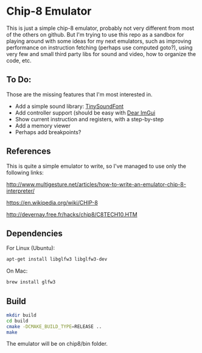 # Chip-8 Emulator

This is just a simple chip-8 emulator, probably not very different from most of the others on github. But I'm trying to use this repo as a sandbox for playing around with some ideas for my next emulators, such as improving performance on instruction fetching (perhaps use computed goto?), using very few and small third party libs for sound and video, how to organize the code, etc.


## To Do:
Those are the missing features that I'm most interested in.

* Add a simple sound library: [TinySoundFont](https://github.com/schellingb/TinySoundFont)
* Add controller support (should be easy with [Dear ImGui](https://github.com/ocornut/imgui)
* Show current instruction and registers, with a step-by-step
* Add a memory viewer
* Perhaps add breakpoints?


## References

This is quite a simple emulator to write, so I've managed to use only the following links:

<http://www.multigesture.net/articles/how-to-write-an-emulator-chip-8-interpreter/>

<https://en.wikipedia.org/wiki/CHIP-8>

<http://devernay.free.fr/hacks/chip8/C8TECH10.HTM>


## Dependencies

For Linux (Ubuntu):

```sh
apt-get install libglfw3 libglfw3-dev
```

On Mac:

```sh
brew install glfw3
```


## Build

```sh
mkdir build
cd build
cmake -DCMAKE_BUILD_TYPE=RELEASE ..
make
```

The emulator will be on chip8/bin folder.

